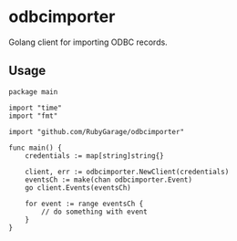odbcimporter
=================

Golang client for importing ODBC records.

## Usage

```golang
package main

import "time"
import "fmt"

import "github.com/RubyGarage/odbcimporter"

func main() {
	credentials := map[string]string{}

	client, err := odbcimporter.NewClient(credentials)
	eventsCh := make(chan odbcimporter.Event)
	go client.Events(eventsCh)

	for event := range eventsCh {
		// do something with event
	}
}
```
